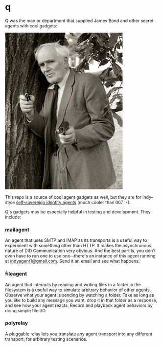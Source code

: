 # q
Q was the man or department that supplied James Bond and other
secret agents with cool gadgets:

[![Q in James Bond - Towpilot BY CC 3.0](q.jpg)](https://en.wikipedia.org/wiki/Q_(James_Bond)#/media/File:Desmond_Llewelyn_01.jpg)

This repo is a source of cool agent gadgets as well, but they are
for Indy-style [self-sovereign identity agents](
https://github.com/hyperledger/indy-hipe/blob/4696f1621c7fdb1c357a4003986d92a6e1fb3256/text/0002-agents/README.md)
(much cooler than 007 :-).

Q's gadgets may be especially helpful in testing and development.
They include:

### mailagent
An agent that uses SMTP and IMAP as its transports is a useful
way to experiment with something other than HTTP. It makes
the asynchronous nature of DID Communication very obvious. And
the best part is, you don't even have to run one to use one--there's
an instance of this agent running at indyagent1@gmail.com.
Send it an email and see what happens.

### fileagent
An agent that interacts by reading and writing files in a folder
in the filesystem is a useful way to simulate arbitrary behavior
of other agents. Observe what your agent is sending by watching
a folder. Take as long as you like to build any message you
want, drop it in that folder as a response, and see how your
agent reacts. Record and playback agent behaviors by doing
simple file I/O.

### polyrelay
A pluggable relay lets you translate any agent transport into
any different transport, for arbitrary testing scenarios.
